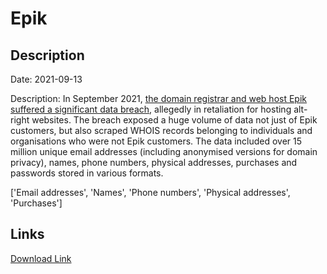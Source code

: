 # Epik

## Description

Date: 2021-09-13

Description:
In September 2021, <a href="https://arstechnica.com/information-technology/2021/09/anonymous-leaks-gigabytes-of-data-from-epik-web-host-of-gab-and-parler/" target="_blank" rel="noopener">the domain registrar and web host Epik suffered a significant data breach</a>, allegedly in retaliation for hosting alt-right websites. The breach exposed a huge volume of data not just of Epik customers, but also scraped WHOIS records belonging to individuals and organisations who were not Epik customers. The data included over 15 million unique email addresses (including anonymised versions for domain privacy), names, phone numbers, physical addresses, purchases and passwords stored in various formats.


['Email addresses', 'Names', 'Phone numbers', 'Physical addresses', 'Purchases']

## Links

[Download Link](https://link-to.net/1229997/343.8382565373184/dynamic/?r=ZXBpay5jb20=)